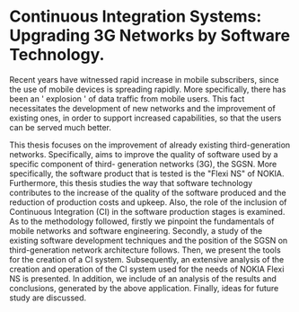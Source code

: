 # Continuous Integration Systems: Upgrading 3G Networks by Software Technology.

  Recent years have witnessed rapid increase in mobile subscribers, since the use of mobile
devices is spreading rapidly. More specifically, there has been an ' explosion ' of data traffic
from mobile users. This fact necessitates the development of new networks and the
improvement of existing ones, in order to support increased capabilities, so that the users
can be served much better.

  This thesis focuses on the improvement of already existing third-generation networks.
Specifically, aims to improve the quality of software used by a specific component of third-
generation networks (3G), the SGSN. More specifically, the software product that is tested
is the "Flexi NS" of NOKIA. Furthermore, this thesis studies the way that software technology
contributes to the increase of the quality of the software produced and the reduction of
production costs and upkeep. Also, the role of the inclusion of Continuous Integration (CI) in
the software production stages is examined.
  As to the methodology followed, firstly we pinpoint the fundamentals of mobile networks and
software engineering. Secondly, a study of the existing software development techniques
and the position of the SGSN on third-generation network architecture follows. Then, we
present the tools for the creation of a CI system. Subsequently, an extensive analysis of the
creation and operation of the CI system used for the needs of NOKIA Flexi NS is presented.
In addition, we include of an analysis of the results and conclusions, generated by the above
application. Finally, ideas for future study are discussed.
